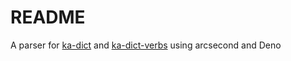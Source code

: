 # README

A parser for [ka-dict](https://github.com/vwkd/ka-dict) and [ka-dict-verbs](https://github.com/vwkd/ka-dict-verbs) using arcsecond and Deno
